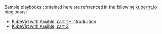 Sample playbooks contained here are referenced in the following [kubevirt.io](https://kubevirt.io/) blog posts:
* [KubeVirt with Ansible, part 1 – Introduction](https://kubevirt.io/2019/kubevirt-with-ansible-part-1.html)
* [KubeVirt with Ansible, part 2](https://kubevirt.io/2019/kubevirt-with-ansible-part-2.html)
